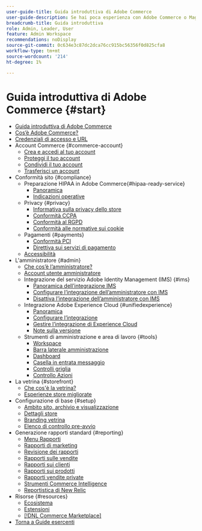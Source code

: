 ```yaml
---
user-guide-title: Guida introduttiva di Adobe Commerce
user-guide-description: Se hai poca esperienza con Adobe Commerce o Magento Open Source, scopri le risorse dell'ecosistema  [!DNL Commerce] , segui il percorso di clienti per esplorare il tuo store e scopri le funzioni chiave.
breadcrumb-title: Guida introduttiva
role: Admin, Leader, User
feature: Admin Workspace
recommendations: noDisplay
source-git-commit: 0c634e3c87dc2dca76cc915bc56356f0d825cfa8
workflow-type: tm+mt
source-wordcount: '214'
ht-degree: 1%

---
```



# Guida introduttiva di Adobe Commerce {#start}

+ [Guida introduttiva di Adobe Commerce](guide-overview.md)
+ [Cos’è Adobe Commerce?](about.md)
+ [Credenziali di accesso e URL](login-urls.md)
+ Account Commerce {#commerce-account}
   + [Crea e accedi al tuo account](commerce-account-create.md)
   + [Proteggi il tuo account](commerce-account-secure.md)
   + [Condividi il tuo account](commerce-account-share.md)
   + [Trasferisci un account](commerce-account-transfer.md)
+ Conformità sito {#compliance}
   + Preparazione HIPAA in Adobe Commerce{#hipaa-ready-service}
      + [Panoramica](hipaa/overview.md)
      + [Indicazioni operative](hipaa/operations.md)
   + Privacy {#privacy}
      + [Informativa sulla privacy dello store](privacy-policy.md)
      + [Conformità CCPA](compliance-ccpa.md)
      + [Conformità al RGPD](compliance-gdpr.md)
      + [Conformità alle normative sui cookie](compliance-cookie-law.md)
   + Pagamenti {#payments}
      + [Conformità PCI](compliance-pci.md)
      + [Direttiva sui servizi di pagamento](compliance-payment-services-directive.md)
   + [Accessibilità](navigation-accessibility.md)
+ L&#39;amministratore {#admin}
   + [Che cos’è l’amministratore?](admin.md)
   + [Account utente amministratore](admin-signin.md)
   + Integrazione del servizio Adobe Identity Management (IMS) {#ims}
      + [Panoramica dell’integrazione IMS](adobe-ims-integration-overview.md)
      + [Configurare l’integrazione dell’amministratore con IMS](adobe-ims-config.md)
      + [Disattiva l’integrazione dell’amministratore con IMS](adobe-ims-disable.md)
   + Integrazione Adobe Experience Cloud {#unifiedexperience}
      + [Panoramica](admin-unified-experience-integration-overview.md)
      + [Configurare l’integrazione](admin-unified-experience-integration-configure.md)
      + [Gestire l’integrazione di Experience Cloud](admin-unified-experience-integration-manage.md)
      + [Note sulla versione](admin-unified-experience-release-notes.md)
   + Strumenti di amministrazione e area di lavoro {#tools}
      + [Workspace](admin-workspace.md)
      + [Barra laterale amministrazione](admin-menu.md)
      + [Dashboard](admin-dashboard.md)
      + [Casella in entrata messaggio](admin-message-inbox.md)
      + [Controlli griglia](admin-grid-controls.md)
      + [Controllo Azioni](admin-actions-control.md)
+ La vetrina {#storefront}
   + [Che cos&#39;è la vetrina?](storefront.md)
   + [Esperienze store migliorate](enhanced-experiences.md)
+ Configurazione di base {#setup}
   + [Ambito sito, archivio e visualizzazione](websites-stores-views.md)
   + [Dettagli store](store-details.md)
   + [Branding vetrina](storefront-branding.md)
   + [Elenco di controllo pre-avvio](prelaunch-checklist.md)
+ Generazione rapporti standard {#reporting}
   + [Menu Rapporti](reports-menu.md)
   + [Rapporti di marketing](marketing-reports.md)
   + [Revisione dei rapporti](review-reports.md)
   + [Rapporti sulle vendite](sales-reports.md)
   + [Rapporti sui clienti](customer-reports.md)
   + [Rapporti sui prodotti](product-reports.md)
   + [Rapporti vendite private](private-sales-reports.md)
   + [Strumenti Commerce Intelligence](business-intelligence.md)
   + [Reportistica di New Relic](new-relic-reporting.md)
+ Risorse {#resources}
   + [Ecosistema](resources.md)
   + [Estensioni](extensions.md)
   + [[!DNL Commerce Marketplace]](commerce-marketplace.md)
+ [Torna a Guide esercenti](https://experienceleague.adobe.com/en/docs/commerce-admin/user-guides/home)

